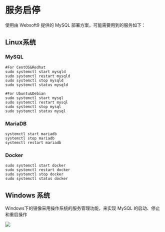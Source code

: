 # 服务启停

使用由 Websoft9 提供的 MySQL 部署方案，可能需要用到的服务如下：

## Linux系统

### MySQL
```shell
#For CentOS&Redhat
sudo systemctl start mysqld
sudo systemctl restart mysqld
sudo systemctl stop mysqld
sudo systemctl status mysqld

#For Ubuntu&Debian
sudo systemctl start mysql
sudo systemctl restart mysql
sudo systemctl stop mysql
sudo systemctl status mysql
```

### MariaDB
```shell
systemctl start mariadb
systemctl stop mariadb
systemctl restart mariadb
```

### Docker

```shell
sudo systemctl start docker
sudo systemctl restart docker
sudo systemctl stop docker
sudo systemctl status docker
```

## Windows 系统

Windows下的镜像采用操作系统的服务管理功能，来实现 MySQL 的启动、停止和重启操作

![](https://libs.websoft9.com/Websoft9/DocsPicture/zh/mysql/mysql-servicewin-websoft9.png)